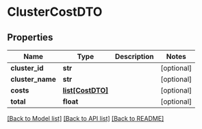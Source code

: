 # ClusterCostDTO

## Properties
Name | Type | Description | Notes
------------ | ------------- | ------------- | -------------
**cluster_id** | **str** |  | [optional] 
**cluster_name** | **str** |  | [optional] 
**costs** | [**list[CostDTO]**](CostDTO.md) |  | [optional] 
**total** | **float** |  | [optional] 

[[Back to Model list]](../README.md#documentation-for-models) [[Back to API list]](../README.md#documentation-for-api-endpoints) [[Back to README]](../README.md)

